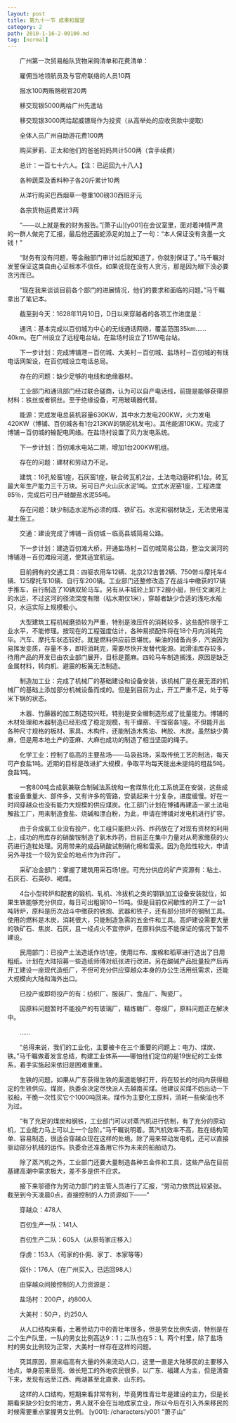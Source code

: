 ```yaml
---
layout: post
title: 第九十一节 成果和展望
category: 2
path: 2010-1-16-2-09100.md
tag: [normal]
---
```


　　广州第一次贸易船队货物采购清单和花费清单：

　　雇佣当地领航员及与官府联络的人员10两

　　报水100两贿赂税官20两

　　移交现银5000两给广州先遣站

　　移交现银3000两给起威镖局作为投资（从高举处的应收货款中提取）

　　全体人员广州自助游花费100两

　　购买萝莉、正太和他们的爸爸妈妈共计500两（含手续费）

　　总计：一百七十六人。【注：已运回九十八人】

　　各种蔬菜及香料种子各20斤累计10两

　　从洋行购买巴西烟草一卷重100磅30西班牙元

　　各宗货物运费累计3两

　　“——以上就是我的财务报告。”[萧子山][y001]在会议室里，面对着神情严肃的一群人做完了汇报，最后他还画蛇添足的加上了一句：“本人保证没有贪墨一文钱！”

　　“财务有没有问题，等金融部门审计过后就知道了，你就别保证了。”马千瞩对发誓保证这类自由心证根本不信任。如果说现在没有人贪污，那是因为眼下没必要贪污而已。

　　“现在我来谈谈目前各个部门的进展情况，他们的要求和面临的问题。”马千瞩拿出了笔记本。

　　截至到今天：1628年11月10日，D日以来穿越者的各项工作进度是：

　　通讯：基本完成以百仞城为中心的无线通话网络，覆盖范围35km……40km。在广州设立了远程电台站，在盐场村设立了15W电台站。

　　下一步计划：完成博铺港－百仞城、大美村－百仞城、盐场村－百仞城的有线电话网架设，在百仞城设立电话总局。

　　存在的问题：缺少足够的电线和绝缘器材。

　　工业部门和通讯部门经过联合磋商，认为可以自产电话线，前提是能够获得原材料：铁丝或者铜丝。至于绝缘设备，可用玻璃器代替。

　　能源：完成发电总装机容量630KW，其中水力发电200KW，火力发电420KW（博铺、百仞城各有1台213KW的锅驼机发电）。其他能源10KW。完成了博铺－百仞城的输配电网络。在盐场村设置了风力发电系统。

　　下一步计划：百仞滩水电站二期，增加1台200KW机组。

　　存在的问题：建材和劳动力不足。

　　建筑：16孔轮窑1座，石灰窑1座，联合砖瓦机2台，土法电动磨碎机1台。砖瓦最大年生产能力三千万块。另可日产火山灰水泥1吨。立式水泥窑1座，工程进度85％，完成后可日产硅酸盐水泥55吨。

　　存在问题：缺少制造水泥所必须的煤、铁矿石。水泥和钢材缺乏，无法使用混凝土施工。

　　交通：建设完成了博铺－百仞城－临高县城简易公路。

　　下一步计划：建造百仞滩大桥，开通盐场村－百仞城简易公路，整治文澜河的博铺港－百仞滩段河道，使其适宜航运。

　　目前拥有的交通工具：四驱农用车12辆、北京212吉普2辆、750带斗摩托车4辆、125摩托车10辆、自行车200辆。工业部门还整修改造了在战斗中缴获的17辆手推车，自行制造了10辆双轮马车。另有从丰城轮上卸下2艘小艇，担任文澜河上的水运，不过这河的径流深度有限（枯水期仅1米），穿越者缺少合适的浅吃水船只，水运实际上规模极小。

　　大型建筑工程机械磨损较为严重，特别是液压件的消耗较多，这些配件限于工业水平，不能修理。按现在的工程强度估计，各种易损配件将在18个月内消耗完毕。汽车、摩托车状态较好。就是燃料供应前景堪忧。柴油的储备尚多，汽油因为易挥发变质，存量不多，即将消耗完，需要尽快开发替代能源。润滑油库存较多，待用产品的开发已由农业部门展开，目标是蓖麻。四轮马车制造搁浅，原因是缺乏金属材料，转向机、避震的板簧无法制造。

　　制造加工业：完成了机械厂的基础建设和设备安装，该机械厂是在展无涯的机械厂的基础上添加部分机械设备而成的。但是到目前为止，开工严重不足，处于等米下锅的状态。

　　木器、竹藤器的加工制造较兴旺。特别是安全帽制造形成了批量能力。博铺的木材处理和木器制造已经形成了稳定规模，有干燥窑、干馏窑各1座。不但能开出各种尺寸规格的板材、家具、木构件，还能制造木焦油、栲胶、木炭。虽然缺少黄麻，但是用本地土产的亚麻、大麻也成功的制造了相当坚固的绳子。

　　化学工业：控制了临高的主要盐场――马袅盐场，采取传统工艺的制法，每天可产食盐1吨。近期的目标是改进扩大规模，争取平均每天能出未提纯的粗盐5吨，食盐1吨。

　　一套800吨合成氨兼联合制碱法系统和一套煤焦化化工系统正在安装，这些成套设备重量大、部件多，又有许多的管路，安装起来十分复杂，进度缓慢。好在一时间穿越众也没有能力大规模的供应煤炭。化工部门计划在博铺再建造一家土法电解盐工厂，用来制造食盐、烧碱和漂白粉，为此，申请在博铺对发电机进行扩容。

　　由于合成氨工业没有投产，化工组只能把火药、炸药放在了对现有资材的利用上，成功的用库存的硝酸铵制造了氨木炸药，目前正在集中力量对从苟家缴获的火药进行造粒处理。另用带来的成品硝酸试制硝化棉和雷汞。因为危险性较大，申请另外寻找一个较为安全的地点作为炸药厂。

　　采矿冶金部门：掌握了建筑用采石场1座。可充分供应的矿产资源有：粘土、石灰石、石英砂、褐煤。

　　4台小型转炉和配套的锻机、轧机、冷拔机之类的钢铁加工设备安装就位，如果生铁能够充分供应，每日可出粗钢10－15吨。但是目前仅间歇性的开工了一台1吨转炉，原料是历次战斗中缴获的铁炮、武器和铁子，还有部分损坏的钢制工具。使用的燃料是木炭，消耗很大，只能制造急需的五金件和工具。高炉建设需要大量的铁矿石、焦炭、石灰，且一经点火不宜停炉，在原料供应不能保证的情况下暂不建设。

　　民用部门：已投产土法造纸作坊1座，使用烂布、废棉和稻草进行造出了日用粗纸。计划在大陆招募一些造纸师傅对纸张进行改进。另在酸碱产品批量投产后再开工建设一座现代造纸厂，不但可充分供应穿越众本身的办公生活用纸需求，还能大规模向大陆和海外出口。

　　已投产或即将投产的有：纺织厂、服装厂、食品厂、陶瓷厂。

　　因原料问题暂时不能投产的有玻璃厂，精炼糖厂、卷烟厂，原料问题正在解决中。

　　……

　　“总得来说，我们的工业化，主要被卡在三个重要的问题上：电力、煤炭、铁。”马千瞩做着发言总结，构建工业体系——哪怕他们定位的是19世纪的工业体系，着手实施起来依旧是困难重重。

　　生铁的问题，如果从广东获得生铁的渠道能够打开，将在较长的时间内获得稳定的生铁供应。煤炭，执委会决定尽快派人去越南买煤。他建议买煤不妨出动一下驳船，干脆一次性买它个1000吨回来。煤作为主要化工原料，消耗一些柴油也不为过。

　　“有了充足的煤炭和钢铁，工业部门可以对蒸汽机进行仿制，有了充分的原动机，工业能力马上可以上一个台阶。”马千瞩说明着。蒸汽机效率不高，胜在结构简单、容易制造，很适合穿越众现在这样的处境。除了用来带动发电机，还可以直接驱动部分机械的运作。执委会还准备用它作为未来的船舶动力。

　　除了蒸汽机之外，工业部门还要大量制造各种五金件和工具，这些产品在目前基建高潮中需求极大，差不多是供不应求。

　　接下来邬德作为劳动力部门的主管人员进行了汇报，“劳动力依然比较紧张。截至到今天凌晨0点，直接控制的人力资源如下——”

　　穿越众：478人

　　百仞生产一队：141人

　　百仞生产二队：605人（从原苟家庄移入）

　　俘虏：153人（苟家的仆佣、家丁、本家等等）

　　奴仆：176人（在广州买入，已运回98人）

　　由穿越众间接控制的人力资源是：

　　盐场村：200户，约800人

　　大美村：50户，约250人

　　从人口结构来看，土著劳动力中的青壮年很多，但是男女比例失调，特别是在二个生产队里，一队的男女比例高达9：1；二队也在5：1。两个村里，除了盐场村的男女比例较为正常，大美村一样存在这样的问题。

　　究其原因，原来临高有大量的外来流动人口，这里一直是大陆移民的主要移入地点，单身前来垦荒、做长短工的外地农民很多，以广东、福建人为主，但是清查下来，发现有远至江西、两湖甚至北直隶、山东的。

　　这样的人口结构，短期来看非常有利，毕竟男性青壮年是建设的主力，但是长期看来缺少妇女的地方，男人就不会在当地成家立业，所以今后在引入外来移民的时候需要重点掌握男女比例。
[y001]: /characters/y001 "萧子山"
